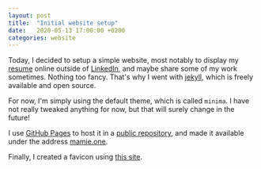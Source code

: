 ```yaml
---
layout: post
title:  "Initial website setup"
date:   2020-05-13 17:00:00 +0200
categories: website
---
```


Today, I decided to setup a simple website, most notably to display my [resume](/about) online outside of [LinkedIn](https://www.linkedin.com/in/robin-mamie/), and maybe share some of my work sometimes.
Nothing too fancy.
That's why I went with [jekyll](https://jekyllrb.com/), which is freely available and open source.

For now, I'm simply using the default theme, which is called `minima`.
I have not really tweaked anything for now, but that will surely change in the future!

I use [GitHub Pages](https://pages.github.com/) to host it in a [public repository](https://github.com/robinmamie/robinmamie.github.io), and made it available under the address [mamie.one](mamie.one).

Finally, I created a favicon using [this site](https://www.favicon.cc/).
